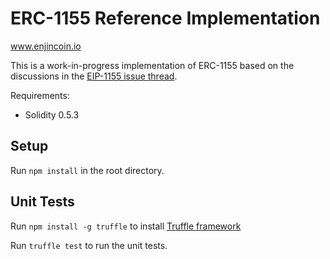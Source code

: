 # ERC-1155 Reference Implementation
www.enjincoin.io

This is a work-in-progress implementation of ERC-1155 based on the discussions in the [EIP-1155 issue thread](https://github.com/ethereum/EIPs/issues/1155).

Requirements:
* Solidity 0.5.3

## Setup
Run `npm install` in the root directory.

## Unit Tests
Run `npm install -g truffle` to install [Truffle framework](http://truffleframework.com/docs/getting_started/installation)

Run `truffle test` to run the unit tests.
